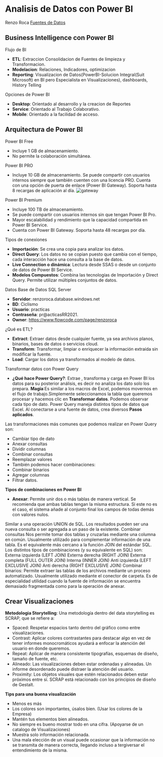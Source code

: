 # Analisis de Datos con Power BI
Renzo Roca [Fuentes de Datos](https://drive.google.com/drive/folders/1Fj0pAHTaFrQpIub3yEQ_4-aZDFAiV6Jt)

## Business Intelligence con Power BI
Flujo de BI 
  - **ETL**: Extraccion Consolidacion de Fuentes de limpieza y Transformacion.
  - **Modelacion**: Relaciones, Indicadores, optimizacion
  - **Reporting**: Visualizacion de Datos(PowerBI-Solucion Integral(Suit Microsoft) en BI pero Especialista en Visualizaciones), dashboards, History Telling

Opciones de Power BI
- **Desktop**: Orientado al desarrollo y la creacion de Reportes
- **Service**: Orientado al Trabajo Colaborativo.
- **Mobile**: Orientado a la facilidad de acceso.

## Arquitectura de Power BI

Power BI Free
  - Incluye 1 GB de almacenamiento.
  - No permite la colaboración simultánea.

Power BI PRO
  - Incluye 10 GB de almacenamiento.
Se puede compartir con usuarios internos siempre que también cuenten con una licencia PRO. 
Cuenta con una opción de puerta de enlace (Power BI Gateway). Soporta hasta 8 recargas de aplicación al día.
![gateway](https://user-images.githubusercontent.com/60556632/177362781-c8011f06-4820-48b0-9af2-e45c71a4fd34.png)


Power BI Premium
  - Incluye 100 TB de almacenamiento.
  - Se puede compartir con usuarios internos sin que tengan Power BI Pro.
  - Mayor escalabilidad y rendimiento que la capacidad compartida en Power BI Service.
  - Cuenta con Power BI Gateway. Soporta hasta 48 recargas por día.

Tipos de conexiones
  - **Importación**: Se crea una copia para analizar los datos.
  - **Direct Query**: Los datos no se copian puesto que cambia con el tiempo, cada interacción hace una consulta a la base de datos. 
  - **Live Connection o dinámica**: Lectura desde SSAS o desde un conjunto de datos de Power BI Service.
  - **Modelos Compuestos**: Combina las tecnologías de Importación y Direct Query. Permite utilizar múltiples conjuntos de datos.

Datos Base de Datos SQL Server
  - **Servidor**: renzoroca.database.windows.net
  - **BD**: Ciclismo
  - **Usuario**: practicas
  - **Contraseña**: pr@acticasRR2021.
  - **Owner**: https://www.flowcode.com/page/renzoroca
  
¿Qué es ETL?
  - **Extract**: Extraer datos desde cualquier fuente, ya sea archivos planos, binarios, bases de datos o servicios cloud.
  - **Transform**: Transformar, limpiar o enriquecer la información extraída sin modificar la fuente.
  - **Load**: Cargar los datos ya transformados al modelo de datos.

Transformar datos con Power Query

- **¿Qué hace Power Query?**: Extrae , transforma y carga en Power BI los datos para su posterior análisis, es decir no analiza los dato solo los prepara. **Magia**:Es similar a los macros de Excel, podemos movernos en el flujo de trabajo.Simplemente seleccionamos la tabla que queremos procesar y hacemos clic en **Transformar datos**. Podemos observar cada tipo de dato. Power Query maneja distintos tipos de datos que Excel. Al conectarse a una fuente de datos, crea diversos **Pasos aplicados**.

Las transformaciones más comunes que podemos realizar en Power Query son:
  - Cambiar tipo de dato
  - Anexar consultas
  - Dividir columnas
  - Combinar consultas
  - Reemplazar valores
  - También podemos hacer combinaciones:
  - Combinar binarios
  - Agregar columnas
  - Filtrar datos.

**Tipos de combinaciones en Power BI**
- **Anexar**: Permite unir dos o más tablas de manera vertical. Se recomienda que ambas tablas tengan la misma estructura. Si este no es el caso, el sistema añade al conjunto final los campos de todas demás con valores nulos.

Similar a una operación UNION de SQL.
Los resultados pueden ser una nueva consulta o ser agregada a un paso de la existente.
Combinar consultas
Nos permite tomar dos tablas y cruzarlas mediante una columna en común.
Usualmente utilizado para complementar información de una tabla.
Es el equivalente más cercano a la función JOIN del estándar SQL.
Los distintos tipos de combinaciones (y su equivalente en SQL) son:
Externa izquierda (LEFT JOIN)
Externa derecha (RIGHT JOIN)
Externa completa (FULL OUTER JOIN)
Interna (INNER JOIN)
Anti izquierda (LEFT EXCLUSIVE JOIN)
Anti derecha (RIGHT EXCLUSIVE JOIN)
Combinar binarios:
Permite extraer las tablas de los archivos mediante un proceso automatizado.
Usualmente utilizado mediante el conector de carpeta.
Es de especialidad utilidad cuando la fuente de información se encuentra demasiado fragmentada como para la operación de anexar.


## Crear Visualizaciones

**Metodologia Storytelling**: Una metodología dentro del data storytelling es SCRAP, que se refiere a:
- Spaced: Respetar espacios tanto dentro del gráfico como entre visualizaciones.
- Contrast: Aplicar colores contrastantes para destacar algo en vez de tener informes monocromáticos ayudará a enfocar la atención del usuario en donde queremos.
- Repeat: Aplicar de manera consistente tipografías, esquemas de diseño, tamaño de fuente, etc.
- Alineado: Las visualizaciones deben estar ordenadas y alineadas. Un informe desordenado puede distraer la atención del usuario.
- Proximity: Los objetos visuales que estén relacionados deben estar próximos entre sí.
SCRAP está relacionado con los principios de diseño de Gestalt.

**Tips para una buena visualización**
- Menos es más
- Los colores son importantes, úsalos bien. (Usar los colores de la Empresa)
- Mantén tus elementos bien alineados.
- No siempre es bueno mostrar todo en una cifra. (Apoyarse de un catalogo de Visualizaciones)
- Muestra solo información relacionada. 
- Una mala elección de un visual puede ocasionar que la información no se transmita de manera correcta, llegando incluso a tergiversar el entendimiento de la misma. 



